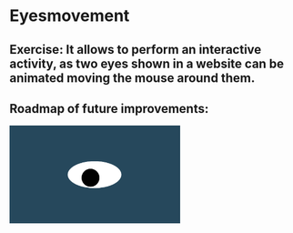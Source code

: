 # Eyesmovement
## Exercise: It allows to perform an interactive activity, as two eyes shown in a website can be animated moving the mouse around them.
## Roadmap of future improvements: 
<img src= "oneeye.png" width='300'/>
